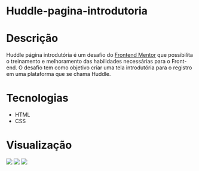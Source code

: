# Huddle-pagina-introdutoria

# Descrição
Huddle página introdutória  é um desafio do <a href="https://www.frontendmentor.io/">Frontend Mentor</a> que possibilita o treinamento e melhoramento das habilidades necessárias para o Front-end. 
O desafio tem como objetivo criar uma tela introdutória para o registro em uma plataforma que se chama Huddle.


# Tecnologias
<ul>
<li>HTML</li>
<li>CSS</li>
</ul>

# Visualização

<img src="https://user-images.githubusercontent.com/99495540/153989196-31b940f9-5bcf-4c0e-a402-52ce47e685bb.png">
<img src="https://user-images.githubusercontent.com/99495540/153989206-e54f78cb-5db3-48ff-a513-d2880f0ff8da.png">
<img src="https://user-images.githubusercontent.com/99495540/153989693-87add311-21fa-4e18-a607-dcd6908a3e0e.png">

